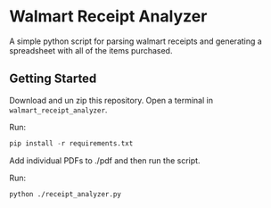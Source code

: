 # Walmart Receipt Analyzer

A simple python script for parsing walmart receipts and generating a spreadsheet with all of the items purchased.

## Getting Started

Download and un zip this repository.
Open a terminal in `walmart_receipt_analyzer`.

Run:

``` python
pip install -r requirements.txt
```

Add individual PDFs to ./pdf and then run the script.

Run:

```bash
python ./receipt_analyzer.py
```
